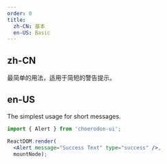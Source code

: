 ```yaml
---
order: 0
title:
  zh-CN: 基本
  en-US: Basic
---
```


## zh-CN

最简单的用法，适用于简短的警告提示。

## en-US

The simplest usage for short messages.

````jsx
import { Alert } from 'choerodon-ui';

ReactDOM.render(
  <Alert message="Success Text" type="success" />,
  mountNode);
````

<style>
.ant-alert {
  margin-bottom: 16px;
}
</style>
